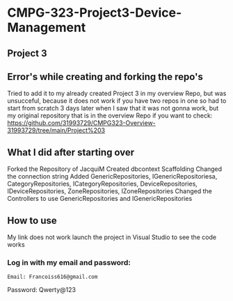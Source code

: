 # CMPG-323-Project3-Device-Management
## Project 3

## Error's while creating and forking the repo's
Tried to add it to my already created Project 3 in my overview Repo, but was unsucceful, because it does not work if you have two repos in one so had to start from scratch 3 days later
when I saw that it was not gonna work, but my original repository that is in the overview Repo if you want to check:
https://github.com/31993729/CMPG323-Overview-31993729/tree/main/Project%203

## What I did after starting over 
Forked the Repository of JacquiM
Created dbcontext Scaffolding
Changed the connection string
Added GenericRepositories, IGenericRepositoriesa, CategoryRepositories, ICategoryRepositories, DeviceRepositories, IDeviceRepositories, ZoneRepositories, IZoneRepositories
Changed the Controllers to use GenericRepositories and IGenericRepositories

## How to use
My link does not work launch the project in Visual Studio to see the code works 
### Log in with my email and password:
    Email: Francoiss616@gmail.com
 Password: Qwerty@123

